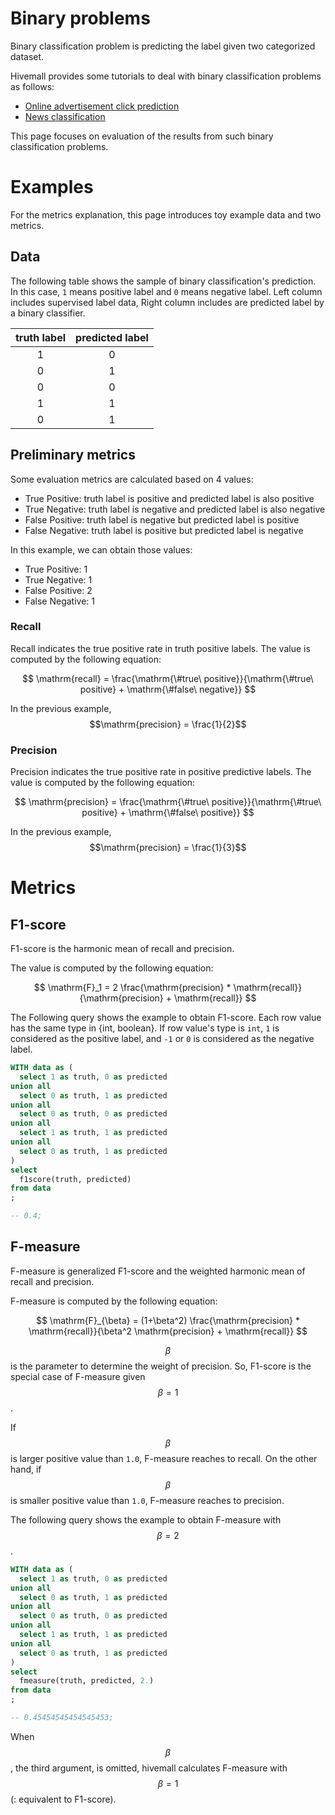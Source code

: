 <!--
  Licensed to the Apache Software Foundation (ASF) under one
  or more contributor license agreements.  See the NOTICE file
  distributed with this work for additional information
  regarding copyright ownership.  The ASF licenses this file
  to you under the Apache License, Version 2.0 (the
  "License"); you may not use this file except in compliance
  with the License.  You may obtain a copy of the License at

    http://www.apache.org/licenses/LICENSE-2.0

  Unless required by applicable law or agreed to in writing,
  software distributed under the License is distributed on an
  "AS IS" BASIS, WITHOUT WARRANTIES OR CONDITIONS OF ANY
  KIND, either express or implied.  See the License for the
  specific language governing permissions and limitations
  under the License.
-->

<!-- toc -->

# Binary problems

Binary classification problem is predicting the label given two categorized dataset.

Hivemall provides some tutorials to deal with binary classification problems as follows:

- [Online advertisement click prediction](../binaryclass/general.html)
- [News classification](../binaryclass/news20_dataset.html)

This page focuses on evaluation of the results from such binary classification problems.

# Examples

For the metrics explanation, this page introduces toy example data and two metrics.

## Data

The following table shows the sample of binary classification's prediction.
In this case, `1` means positive label and `0` means negative label.
Left column includes supervised label data,
Right column includes are predicted label by a binary classifier.

| truth label| predicted label |
|:---:|:---:|
| 1 | 0 |
| 0 | 1 |
| 0 | 0 |
| 1 | 1 |
| 0 | 1 |

## Preliminary metrics

Some evaluation metrics are calculated based on 4 values:

- True Positive: truth label is positive and predicted label is also positive
- True Negative: truth label is negative and predicted label is also negative
- False Positive: truth label is negative but predicted label is positive
- False Negative: truth label is positive but predicted label is negative

In this example, we can obtain those values:

- True Positive: 1
- True Negative: 1
- False Positive: 2
- False Negative: 1

### Recall

Recall indicates the true positive rate in truth positive labels.
The value is computed by the following equation:

$$
\mathrm{recall} = \frac{\mathrm{\#true\ positive}}{\mathrm{\#true\ positive} + \mathrm{\#false\ negative}}
$$

In the previous example, $$\mathrm{precision} = \frac{1}{2}$$

### Precision

Precision indicates the true positive rate in positive predictive labels.
The value is computed by the following equation:

$$
\mathrm{precision} = \frac{\mathrm{\#true\ positive}}{\mathrm{\#true\ positive} + \mathrm{\#false\ positive}}
$$

In the previous example, $$\mathrm{precision} = \frac{1}{3}$$

# Metrics

## F1-score

F1-score is the harmonic mean of recall and precision.

The value is computed by the following equation:

$$
\mathrm{F}_1 = 2 \frac{\mathrm{precision} * \mathrm{recall}}{\mathrm{precision} + \mathrm{recall}}
$$


The Following query shows the example to obtain F1-score.
Each row value has the same type in {int, boolean}.
If row value's type is `int`, `1` is considered as the positive label, and `-1` or `0` is considered as the negative label.

```sql
WITH data as (
  select 1 as truth, 0 as predicted
union all
  select 0 as truth, 1 as predicted
union all
  select 0 as truth, 0 as predicted
union all
  select 1 as truth, 1 as predicted
union all
  select 0 as truth, 1 as predicted
)
select
  f1score(truth, predicted)
from data
;

-- 0.4;
```

## F-measure

F-measure is generalized F1-score and the weighted harmonic mean of recall and precision.

F-measure is computed by the following equation:

$$
\mathrm{F}_{\beta} = (1+\beta^2) \frac{\mathrm{precision} * \mathrm{recall}}{\beta^2 \mathrm{precision} + \mathrm{recall}}
$$

$$\beta$$ is the parameter to determine the weight of precision.
So, F1-score is the special case of F-measure given $$\beta=1$$.

If $$\beta$$ is larger positive value than `1.0`, F-measure reaches to recall.
On the other hand,
if $$\beta$$ is smaller positive value than `1.0`, F-measure reaches to precision.

The following query shows the example to obtain F-measure with $$\beta=2$$.

```sql
WITH data as (
  select 1 as truth, 0 as predicted
union all
  select 0 as truth, 1 as predicted
union all
  select 0 as truth, 0 as predicted
union all
  select 1 as truth, 1 as predicted
union all
  select 0 as truth, 1 as predicted
)
select
  fmeasure(truth, predicted, 2.)
from data
;

-- 0.45454545454545453;
```

When $$\beta$$, the third argument, is omitted, hivemall calculates F-measure with $$\beta=1$$ (: equivalent to F1-score).
